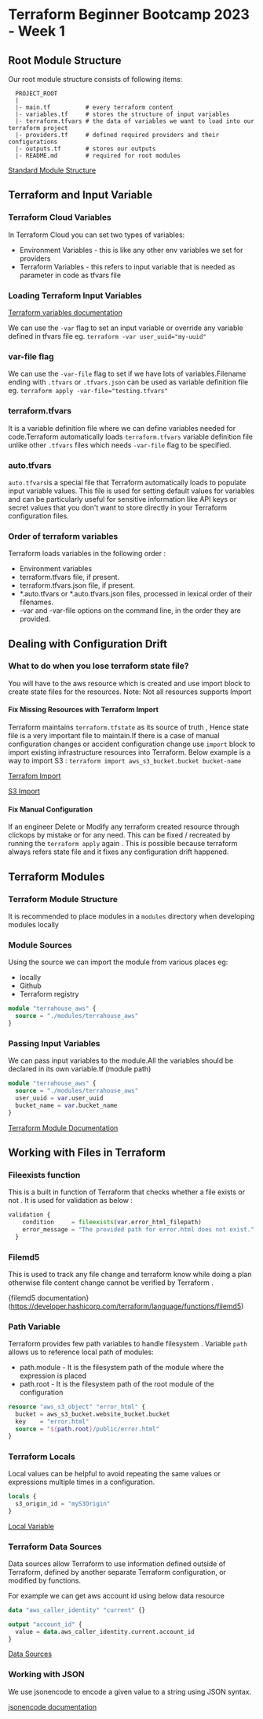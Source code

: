 # Terraform Beginner Bootcamp 2023 - Week 1

## Root Module Structure

Our root module structure consists of following items:

```
  PROJECT_ROOT
  | 
  |- main.tf          # every terraform content
  |- variables.tf     # stores the structure of input variables
  |- terraform.tfvars # the data of variables we want to load into our terraform project
  |- providers.tf     # defined required providers and their configurations
  |- outputs.tf       # stores our outputs
  |- README.md        # required for root modules

```

[Standard Module Structure](https://developer.hashicorp.com/terraform/language/modules/develop/structure)

## Terraform and Input Variable

### Terraform Cloud Variables

In Terraform Cloud you can set two types of variables:
 - Environment Variables - this is like any other env variables we set for providers
 - Terraform Variables - this refers to input variable that is needed as parameter in code as tfvars file

### Loading Terraform Input Variables

[Terraform variables documentation](https://developer.hashicorp.com/terraform/language/values/variables)

We can use the `-var` flag to set an input variable or override any variable defined in tfvars file eg. `terraform -var user_uuid="my-uuid"`

### var-file flag

We can use the `-var-file` flag to set if we have lots of variables.Filename ending with `.tfvars` or `.tfvars.json` can be used as variable definition file 
eg. `terraform apply -var-file="testing.tfvars"`

### terraform.tfvars

It is a variable definition file where we can define variables needed for code.Terraform automatically loads `terraform.tfvars` variable definition file unlike other `.tfvars` files which needs `-var-file` flag to be specified.

### auto.tfvars

 `auto.tfvars`is a special file that Terraform automatically loads to populate input variable values. This file is used for setting default values for variables and can be particularly useful for sensitive information like API keys or secret values that you don't want to store directly in your Terraform configuration files.

### Order of terraform variables

Terraform loads variables in the following order :
- Environment variables
- terraform.tfvars file, if present.
- terraform.tfvars.json file, if present.
- *.auto.tfvars or *.auto.tfvars.json files, processed in lexical order of their filenames.
- -var and -var-file options on the command line, in the order they are provided.

## Dealing with Configuration Drift

### What to do when you lose terraform state file?

You will have to the aws resource which is created and use import block to create state files for the resources.
Note: Not all resources supports Import

#### Fix Missing Resources with Terraform Import

Terraform maintains `terraform.tfstate` as its source of truth , Hence state file is a very important file to maintain.If there is a case of manual configuration changes or accident configuration change use `import` block to import existing infrastructure resources into Terraform. Below example is a way to import S3 :
`terraform import aws_s3_bucket.bucket bucket-name`

[Terrafom Import](https://developer.hashicorp.com/terraform/cli/import)

[S3 Import](https://registry.terraform.io/providers/hashicorp/aws/latest/docs/resources/s3_bucket#import)

#### Fix Manual Configuration

If an engineer Delete or Modify any terraform created resource through clickops by mistake or for any need. This can be fixed / recreated by running the `terraform apply` again . This is possible because terraform always refers state file and it fixes any configuration drift happened.

## Terraform Modules

### Terraform Module Structure

It is recommended to place modules in a `modules` directory when developing modules locally

### Module Sources

Using the source we can import the module from various places eg:
- locally
- Github
- Terraform registry

```tf
module "terrahouse_aws" {
  source = "./modules/terrahouse_aws"
}
```

### Passing Input Variables

We can pass input variables to the module.All the variables should be declared in its own variable.tf (module path)

```tf
module "terrahouse_aws" {
  source = "./modules/terrahouse_aws"
  user_uuid = var.user_uuid
  bucket_name = var.bucket_name
}
```
[Terraform Module Documentation](https://developer.hashicorp.com/terraform/language/modules/sources#local-paths)

## Working with Files in Terraform

### Fileexists function 

This is a built in function of Terraform that checks whether a file exists or not . It is used for validation as below :

```tf
validation {
    condition     = fileexists(var.error_html_filepath)
    error_message = "The provided path for error.html does not exist."
  }
```

### Filemd5

This is used to track any file change and terraform know while doing a plan otherwise file content change cannot be verified by Terraform .

{filemd5 documentation}(https://developer.hashicorp.com/terraform/language/functions/filemd5)

### Path Variable

Terraform provides few path variables to handle filesystem . Variable `path` allows us to reference local path of modules:

- path.module - It is the filesystem path of the module where the expression is placed
- path.root - It is the filesystem path of the root module of the configuration

```tf
resource "aws_s3_object" "error_html" {
  bucket = aws_s3_bucket.website_bucket.bucket
  key    = "error.html"
  source = "${path.root}/public/error.html"
}
```

### Terraform Locals

Local values can be helpful to avoid repeating the same values or expressions multiple times in a configuration.

```tf
locals {
  s3_origin_id = "myS3Origin"
}
```

[Local Variable](https://developer.hashicorp.com/terraform/language/values/locals)

### Terraform Data Sources

Data sources allow Terraform to use information defined outside of Terraform, defined by another separate Terraform configuration, or modified by functions.

For example we can get aws account id using below data resource 

```tf
data "aws_caller_identity" "current" {}

output "account_id" {
  value = data.aws_caller_identity.current.account_id
}
```

[Data Sources](https://developer.hashicorp.com/terraform/language/data-sources)

### Working with JSON

We use jsonencode to encode a given value to a string using JSON syntax.

[jsonencode documentation](https://developer.hashicorp.com/terraform/language/functions/jsonencode)